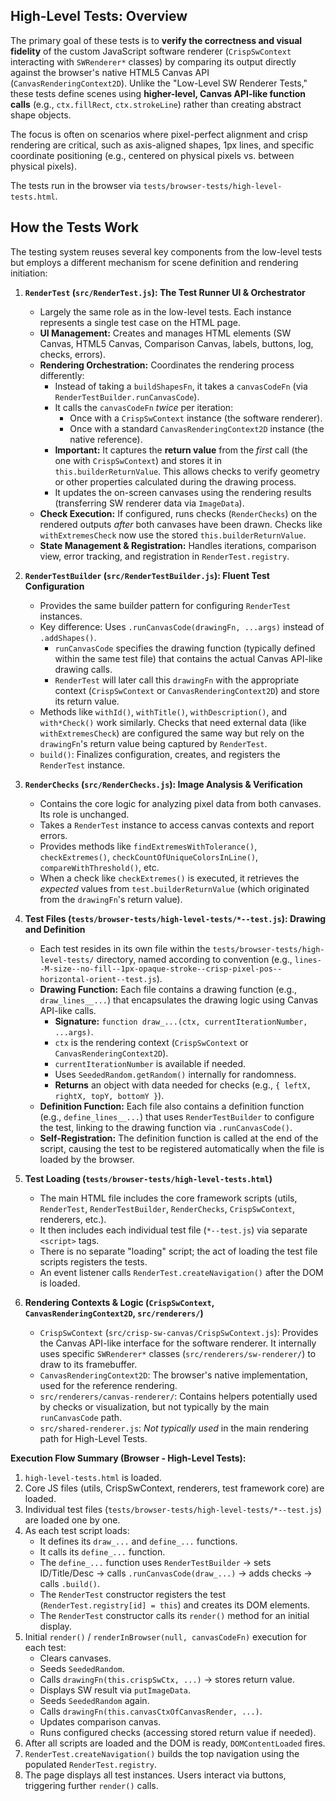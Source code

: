 ## High-Level Tests: Overview

The primary goal of these tests is to **verify the correctness and visual fidelity** of the custom JavaScript software renderer (`CrispSwContext` interacting with `SWRenderer*` classes) by comparing its output directly against the browser's native HTML5 Canvas API (`CanvasRenderingContext2D`). Unlike the "Low-Level SW Renderer Tests," these tests define scenes using **higher-level, Canvas API-like function calls** (e.g., `ctx.fillRect`, `ctx.strokeLine`) rather than creating abstract shape objects.

The focus is often on scenarios where pixel-perfect alignment and crisp rendering are critical, such as axis-aligned shapes, 1px lines, and specific coordinate positioning (e.g., centered on physical pixels vs. between physical pixels).

The tests run in the browser via `tests/browser-tests/high-level-tests.html`.

## How the Tests Work

The testing system reuses several key components from the low-level tests but employs a different mechanism for scene definition and rendering initiation:

1.  **`RenderTest` (`src/RenderTest.js`): The Test Runner UI & Orchestrator**
    *   Largely the same role as in the low-level tests. Each instance represents a single test case on the HTML page.
    *   **UI Management:** Creates and manages HTML elements (SW Canvas, HTML5 Canvas, Comparison Canvas, labels, buttons, log, checks, errors).
    *   **Rendering Orchestration:** Coordinates the rendering process differently:
        *   Instead of taking a `buildShapesFn`, it takes a `canvasCodeFn` (via `RenderTestBuilder.runCanvasCode`).
        *   It calls the `canvasCodeFn` *twice* per iteration:
            *   Once with a `CrispSwContext` instance (the software renderer).
            *   Once with a standard `CanvasRenderingContext2D` instance (the native reference).
        *   **Important:** It captures the **return value** from the *first* call (the one with `CrispSwContext`) and stores it in `this.builderReturnValue`. This allows checks to verify geometry or other properties calculated during the drawing process.
        *   It updates the on-screen canvases using the rendering results (transferring SW renderer data via `ImageData`).
    *   **Check Execution:** If configured, runs checks (`RenderChecks`) on the rendered outputs *after* both canvases have been drawn. Checks like `withExtremesCheck` now use the stored `this.builderReturnValue`.
    *   **State Management & Registration:** Handles iterations, comparison view, error tracking, and registration in `RenderTest.registry`.

2.  **`RenderTestBuilder` (`src/RenderTestBuilder.js`): Fluent Test Configuration**
    *   Provides the same builder pattern for configuring `RenderTest` instances.
    *   Key difference: Uses `.runCanvasCode(drawingFn, ...args)` instead of `.addShapes()`.
        *   `runCanvasCode` specifies the drawing function (typically defined within the same test file) that contains the actual Canvas API-like drawing calls.
        *   `RenderTest` will later call this `drawingFn` with the appropriate context (`CrispSwContext` or `CanvasRenderingContext2D`) and store its return value.
    *   Methods like `withId()`, `withTitle()`, `withDescription()`, and `with*Check()` work similarly. Checks that need external data (like `withExtremesCheck`) are configured the same way but rely on the `drawingFn`'s return value being captured by `RenderTest`.
    *   `build()`: Finalizes configuration, creates, and registers the `RenderTest` instance.

3.  **`RenderChecks` (`src/RenderChecks.js`): Image Analysis & Verification**
    *   Contains the core logic for analyzing pixel data from both canvases. Its role is unchanged.
    *   Takes a `RenderTest` instance to access canvas contexts and report errors.
    *   Provides methods like `findExtremesWithTolerance()`, `checkExtremes()`, `checkCountOfUniqueColorsInLine()`, `compareWithThreshold()`, etc.
    *   When a check like `checkExtremes()` is executed, it retrieves the *expected* values from `test.builderReturnValue` (which originated from the `drawingFn`'s return value).

4.  **Test Files (`tests/browser-tests/high-level-tests/*--test.js`): Drawing and Definition**
    *   Each test resides in its own file within the `tests/browser-tests/high-level-tests/` directory, named according to convention (e.g., `lines--M-size--no-fill--1px-opaque-stroke--crisp-pixel-pos--horizontal-orient--test.js`).
    *   **Drawing Function:** Each file contains a drawing function (e.g., `draw_lines__...`) that encapsulates the drawing logic using Canvas API-like calls.
        *   **Signature:** `function draw_...(ctx, currentIterationNumber, ...args)`.
        *   `ctx` is the rendering context (`CrispSwContext` or `CanvasRenderingContext2D`).
        *   `currentIterationNumber` is available if needed.
        *   Uses `SeededRandom.getRandom()` internally for randomness.
        *   **Returns** an object with data needed for checks (e.g., `{ leftX, rightX, topY, bottomY }`).
    *   **Definition Function:** Each file also contains a definition function (e.g., `define_lines__...`) that uses `RenderTestBuilder` to configure the test, linking to the drawing function via `.runCanvasCode()`.
    *   **Self-Registration:** The definition function is called at the end of the script, causing the test to be registered automatically when the file is loaded by the browser.

5.  **Test Loading (`tests/browser-tests/high-level-tests.html`)**
    *   The main HTML file includes the core framework scripts (utils, `RenderTest`, `RenderTestBuilder`, `RenderChecks`, `CrispSwContext`, renderers, etc.).
    *   It then includes each individual test file (`*--test.js`) via separate `<script>` tags.
    *   There is no separate "loading" script; the act of loading the test file scripts registers the tests.
    *   An event listener calls `RenderTest.createNavigation()` after the DOM is loaded.

6.  **Rendering Contexts & Logic (`CrispSwContext`, `CanvasRenderingContext2D`, `src/renderers/`)**
    *   `CrispSwContext` (`src/crisp-sw-canvas/CrispSwContext.js`): Provides the Canvas API-like interface for the software renderer. It internally uses specific `SWRenderer*` classes (`src/renderers/sw-renderer/`) to draw to its framebuffer.
    *   `CanvasRenderingContext2D`: The browser's native implementation, used for the reference rendering.
    *   `src/renderers/canvas-renderer/`: Contains helpers potentially used by checks or visualization, but not typically by the main `runCanvasCode` path.
    *   `src/shared-renderer.js`: *Not typically used* in the main rendering path for High-Level Tests.

**Execution Flow Summary (Browser - High-Level Tests):**

1.  `high-level-tests.html` is loaded.
2.  Core JS files (utils, CrispSwContext, renderers, test framework core) are loaded.
3.  Individual test files (`tests/browser-tests/high-level-tests/*--test.js`) are loaded one by one.
4.  As each test script loads:
    *   It defines its `draw_...` and `define_...` functions.
    *   It calls its `define_...` function.
    *   The `define_...` function uses `RenderTestBuilder` -> sets ID/Title/Desc -> calls `.runCanvasCode(draw_...)` -> adds checks -> calls `.build()`.
    *   The `RenderTest` constructor registers the test (`RenderTest.registry[id] = this`) and creates its DOM elements.
    *   The `RenderTest` constructor calls its `render()` method for an initial display.
5.  Initial `render()` / `renderInBrowser(null, canvasCodeFn)` execution for each test:
    *   Clears canvases.
    *   Seeds `SeededRandom`.
    *   Calls `drawingFn(this.crispSwCtx, ...)` -> stores return value.
    *   Displays SW result via `putImageData`.
    *   Seeds `SeededRandom` again.
    *   Calls `drawingFn(this.canvasCtxOfCanvasRender, ...)`.
    *   Updates comparison canvas.
    *   Runs configured checks (accessing stored return value if needed).
6.  After all scripts are loaded and the DOM is ready, `DOMContentLoaded` fires.
7.  `RenderTest.createNavigation()` builds the top navigation using the populated `RenderTest.registry`.
8.  The page displays all test instances. Users interact via buttons, triggering further `render()` calls.